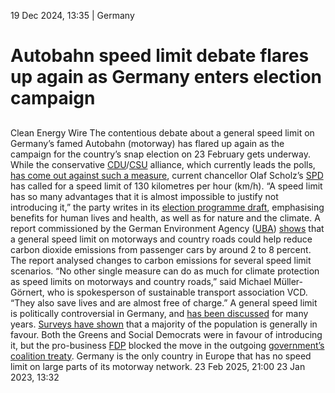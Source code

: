 19 Dec 2024, 13:35
| 
Germany
# Autobahn speed limit debate flares up again as Germany enters election campaign
## 
Clean Energy Wire
The contentious debate about a general speed limit on Germany’s famed Autobahn (motorway) has flared up again as the campaign for the country’s snap election on 23 February gets underway. While the conservative [CDU](https://www.cleanenergywire.org/experts/cdu-christian-democratic-union)/[CSU](https://www.cleanenergywire.org/experts/csu-christian-social-union) alliance, which currently leads the polls, [has come out against such a measure](https://www.cleanenergywire.org/news/german-conservatives-bet-strengthening-economy-election-programme), current chancellor Olaf Scholz’s [SPD](https://www.cleanenergywire.org/experts/spd-social-democratic-party) has called for a speed limit of 130 kilometres per hour (km/h). “A speed limit has so many advantages that it is almost impossible to justify not introducing it,” the party writes in its [election programme draft](https://mehr.spd.de/programm), emphasising benefits for human lives and health, as well as for nature and the climate.
A report commissioned by the German Environment Agency ([UBA](https://www.cleanenergywire.org/experts/uba-federal-environment-agency)) [shows](https://www.umweltbundesamt.de/sites/default/files/medien/11850/publikationen/176_2024_texte_tempolimit.pdf) that a general speed limit on motorways and country roads could help reduce carbon dioxide emissions from passenger cars by around 2 to 8 percent. The report analysed changes to carbon emissions for several speed limit scenarios.
“No other single measure can do as much for climate protection as speed limits on motorways and country roads,” said Michael Müller-Görnert, who is spokesperson of sustainable transport association VCD. “They also save lives and are almost free of charge.”
A general speed limit is politically controversial in Germany, and [has been discussed](https://www.cleanenergywire.org/news/german-transport-minister-rejects-autobahn-speed-limit-after-report-shows-climate-benefits) for many years. [Surveys have shown](https://www.adac.de/verkehr/standpunkte-studien/positionen/tempolimit-autobahn-deutschland/) that a majority of the population is generally in favour. Both the Greens and Social Democrats were in favour of introducing it, but the pro-business [FDP](https://www.cleanenergywire.org/experts/fdp-free-democratic-party) blocked the move in the outgoing [government’s coalition treaty](https://www.cleanenergywire.org/factsheets/future-german-governments-key-climate-and-energy-plans-2021-coalition-treaty). Germany is the only country in Europe that has no speed limit on large parts of its motorway network.
23 Feb 2025, 21:00
23 Jan 2023, 13:32
